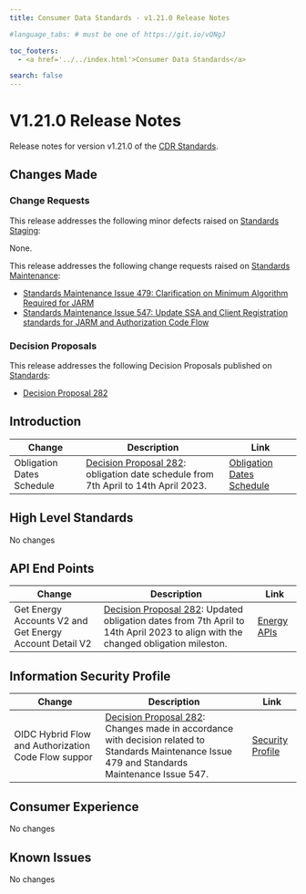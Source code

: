 ```yaml
---
title: Consumer Data Standards - v1.21.0 Release Notes

#language_tabs: # must be one of https://git.io/vQNgJ

toc_footers:
  - <a href='../../index.html'>Consumer Data Standards</a>

search: false
---
```


# V1.21.0 Release Notes
Release notes for version v1.21.0 of the [CDR Standards](../../index.html).

## Changes Made
### Change Requests

This release addresses the following minor defects raised on [Standards Staging](https://github.com/ConsumerDataStandardsAustralia/standards-staging/issues):

None.

This release addresses the following change requests raised on [Standards Maintenance](https://github.com/ConsumerDataStandardsAustralia/standards-maintenance/issues):

- [Standards Maintenance Issue 479: Clarification on Minimum Algorithm Required for JARM](https://github.com/ConsumerDataStandardsAustralia/standards-maintenance/issues/479)
- [Standards Maintenance Issue 547: Update SSA and Client Registration standards for JARM and Authorization Code Flow](https://github.com/ConsumerDataStandardsAustralia/standards-maintenance/issues/547)

### Decision Proposals

This release addresses the following Decision Proposals published on [Standards](https://github.com/ConsumerDataStandardsAustralia/standards/issues):
- [Decision Proposal 282](https://github.com/ConsumerDataStandardsAustralia/standards/issues/282)


## Introduction

|Change|Description|Link|
|------|-----------|----|
| Obligation Dates Schedule | [Decision Proposal 282](https://github.com/ConsumerDataStandardsAustralia/standards/issues/282): obligation date schedule from 7th April to 14th April 2023. | [Obligation Dates Schedule](../../includes/endpoint-version-schedule/#obligation-dates-schedule) |

## High Level Standards

No changes


## API End Points

|Change|Description|Link|
|------|-----------|----|
| Get Energy Accounts V2 and Get Energy Account Detail V2 | [Decision Proposal 282](https://github.com/ConsumerDataStandardsAustralia/standards/issues/282): Updated obligation dates from 7th April to 14th April 2023 to align with the changed obligation mileston. | [Energy APIs](../../#energy-apis) |


## Information Security Profile

|Change|Description|Link|
|------|-----------|----|
| OIDC Hybrid Flow and Authorization Code Flow suppor | [Decision Proposal 282](https://github.com/ConsumerDataStandardsAustralia/standards/issues/282): Changes made in accordance with decision related to Standards Maintenance Issue 479 and Standards Maintenance Issue 547. | [Security Profile](../../#security-profile) |


## Consumer Experience

No changes

## Known Issues

No changes
